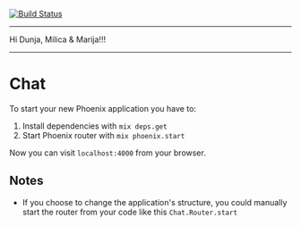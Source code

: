 [![Build Status](https://semaphoreapp.com/api/v1/projects/29d95c08-7c8d-4963-9d22-927ef6bce521/239321/badge.png)](https://semaphoreapp.com/darkofabijan/chat)


---

Hi Dunja, Milica & Marija!!!

---



# Chat

To start your new Phoenix application you have to:

1. Install dependencies with `mix deps.get`
2. Start Phoenix router with `mix phoenix.start`

Now you can visit `localhost:4000` from your browser.


## Notes

* If you choose to change the application's structure, you could manually start the router from your code like this `Chat.Router.start`
